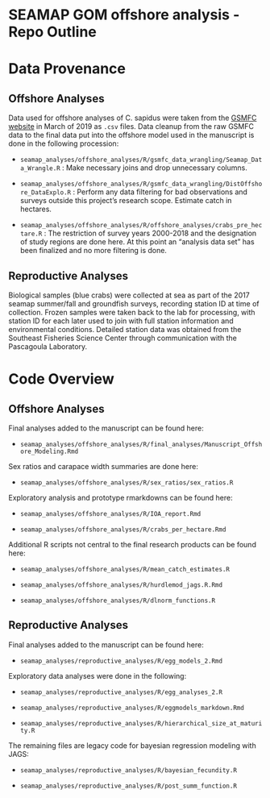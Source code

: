 
# SEAMAP GOM offshore analysis - Repo Outline

# Data Provenance

## Offshore Analyses

Data used for offshore analyses of C. sapidus were taken from the [GSMFC
website](www.seamap.gsmfc.org) in March of 2019 as `.csv` files. Data
cleanup from the raw GSMFC data to the final data put into the offshore
model used in the manuscript is done in the following
    procession:

  - `seamap_analyses/offshore_analyses/R/gsmfc_data_wrangling/Seamap_Data_Wrangle.R`
    : Make necessary joins and drop unnecessary
    columns.

  - `seamap_analyses/offshore_analyses/R/gsmfc_data_wrangling/DistOffshore_DataExplo.R`
    : Perform any data filtering for bad observations and surveys
    outside this project’s research scope. Estimate catch in
    hectares.

  - `seamap_analyses/offshore_analyses/R/offshore_analyses/crabs_pre_hectare.R`
    : The restriction of survey years 2000-2018 and the designation of
    study regions are done here. At this point an “analysis data set”
    has been finalized and no more filtering is done.

## Reproductive Analyses

Biological samples (blue crabs) were collected at sea as part of the
2017 seamap summer/fall and groundfish surveys, recording station ID at
time of collection. Frozen samples were taken back to the lab for
processing, with station ID for each later used to join with full
station information and environmental conditions. Detailed station data
was obtained from the Southeast Fisheries Science Center through
communication with the Pascagoula Laboratory.

# Code Overview

## Offshore Analyses

Final analyses added to the manuscript can be found
    here:

  - `seamap_analyses/offshore_analyses/R/final_analyses/Manuscript_Offshore_Modeling.Rmd`

Sex ratios and carapace width summaries are done here:

  - `seamap_analyses/offshore_analyses/R/sex_ratios/sex_ratios.R`

Exploratory analysis and prototype rmarkdowns can be found here:

  - `seamap_analyses/offshore_analyses/R/IOA_report.Rmd`

  - `seamap_analyses/offshore_analyses/R/crabs_per_hectare.Rmd`

Additional R scripts not central to the final research products can be
found here:

  - `seamap_analyses/offshore_analyses/R/mean_catch_estimates.R`

  - `seamap_analyses/offshore_analyses/R/hurdlemod_jags.R.Rmd`

  - `seamap_analyses/offshore_analyses/R/dlnorm_functions.R`

## Reproductive Analyses

Final analyses added to the manuscript can be found here:

  - `seamap_analyses/reproductive_analyses/R/egg_models_2.Rmd`

Exploratory data analyses were done in the
    following:

  - `seamap_analyses/reproductive_analyses/R/egg_analyses_2.R`

  - `seamap_analyses/reproductive_analyses/R/eggmodels_markdown.Rmd`

  - `seamap_analyses/reproductive_analyses/R/hierarchical_size_at_maturity.R`

The remaining files are legacy code for bayesian regression modeling
with JAGS:

  - `seamap_analyses/reproductive_analyses/R/bayesian_fecundity.R`

  - `seamap_analyses/reproductive_analyses/R/post_summ_function.R`
